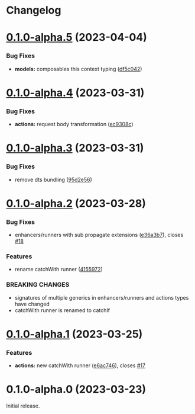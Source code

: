 # Changelog

# [0.1.0-alpha.5](https://github.com/paul-thebaud/foscia/compare/v0.1.0-alpha.4...v0.1.0-alpha.5) (2023-04-04)


### Bug Fixes

* **models:** composables this context typing ([df5c042](https://github.com/paul-thebaud/foscia/commit/df5c0426689dddaabc7a9323fa814b43ba6ac037))

# [0.1.0-alpha.4](https://github.com/paul-thebaud/foscia/compare/v0.1.0-alpha.3...v0.1.0-alpha.4) (2023-03-31)


### Bug Fixes

* **actions:** request body transformation ([ec9308c](https://github.com/paul-thebaud/foscia/commit/ec9308c5f12be9e1e0cf1b973fd786fb56fdc928))

# [0.1.0-alpha.3](https://github.com/paul-thebaud/foscia/compare/v0.1.0-alpha.2...v0.1.0-alpha.3) (2023-03-31)


### Bug Fixes

* remove dts bundling ([95d2e56](https://github.com/paul-thebaud/foscia/commit/95d2e56c024719748654be3c3ccfade3d43233f3))

# [0.1.0-alpha.2](https://github.com/paul-thebaud/foscia/compare/v0.1.0-alpha.1...v0.1.0-alpha.2) (2023-03-28)


### Bug Fixes

* enhancers/runners with sub propagate extensions ([e36a3b7](https://github.com/paul-thebaud/foscia/commit/e36a3b7634547ba813ad343d2f90975224fc622f)), closes [#18](https://github.com/paul-thebaud/foscia/issues/18)


### Features

* rename catchWith runner ([4155972](https://github.com/paul-thebaud/foscia/commit/41559729854fa918da6ba1f74a920e4c7d0a1a55))


### BREAKING CHANGES

* signatures of multiple generics in enhancers/runners and actions types have changed
* catchWith runner is renamed to catchIf

# [0.1.0-alpha.1](https://github.com/paul-thebaud/foscia/compare/v0.1.0-alpha.0...v0.1.0-alpha.1) (2023-03-25)


### Features

* **actions:** new catchWith runner ([e6ac746](https://github.com/paul-thebaud/foscia/commit/e6ac74660e52c2e045cc438705c633e04ace56f8)), closes [#17](https://github.com/paul-thebaud/foscia/issues/17)

# 0.1.0-alpha.0 (2023-03-23)

Initial release.